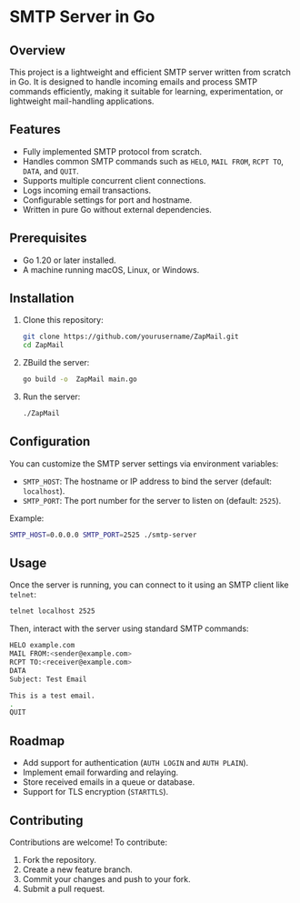 # SMTP Server in Go

## Overview

This project is a lightweight and efficient SMTP server written from scratch in Go. It is designed to handle incoming emails and process SMTP commands efficiently, making it suitable for learning, experimentation, or lightweight mail-handling applications.

## Features

- Fully implemented SMTP protocol from scratch.
- Handles common SMTP commands such as `HELO`, `MAIL FROM`, `RCPT TO`, `DATA`, and `QUIT`.
- Supports multiple concurrent client connections.
- Logs incoming email transactions.
- Configurable settings for port and hostname.
- Written in pure Go without external dependencies.

## Prerequisites

- Go 1.20 or later installed.
- A machine running macOS, Linux, or Windows.

## Installation

1. Clone this repository:
   ```sh
   git clone https://github.com/yourusername/ZapMail.git
   cd ZapMail
   ```
2. ZBuild the server:
   ```sh
   go build -o  ZapMail main.go
   ```
3. Run the server:
   ```sh
   ./ZapMail
   ```

## Configuration

You can customize the SMTP server settings via environment variables:

- `SMTP_HOST`: The hostname or IP address to bind the server (default: `localhost`).
- `SMTP_PORT`: The port number for the server to listen on (default: `2525`).

Example:

```sh
SMTP_HOST=0.0.0.0 SMTP_PORT=2525 ./smtp-server
```

## Usage

Once the server is running, you can connect to it using an SMTP client like `telnet`:

```sh
telnet localhost 2525
```

Then, interact with the server using standard SMTP commands:

```sh
HELO example.com
MAIL FROM:<sender@example.com>
RCPT TO:<receiver@example.com>
DATA
Subject: Test Email

This is a test email.
.
QUIT
```

## Roadmap

- Add support for authentication (`AUTH LOGIN` and `AUTH PLAIN`).
- Implement email forwarding and relaying.
- Store received emails in a queue or database.
- Support for TLS encryption (`STARTTLS`).

## Contributing

Contributions are welcome! To contribute:

1. Fork the repository.
2. Create a new feature branch.
3. Commit your changes and push to your fork.
4. Submit a pull request.

##

